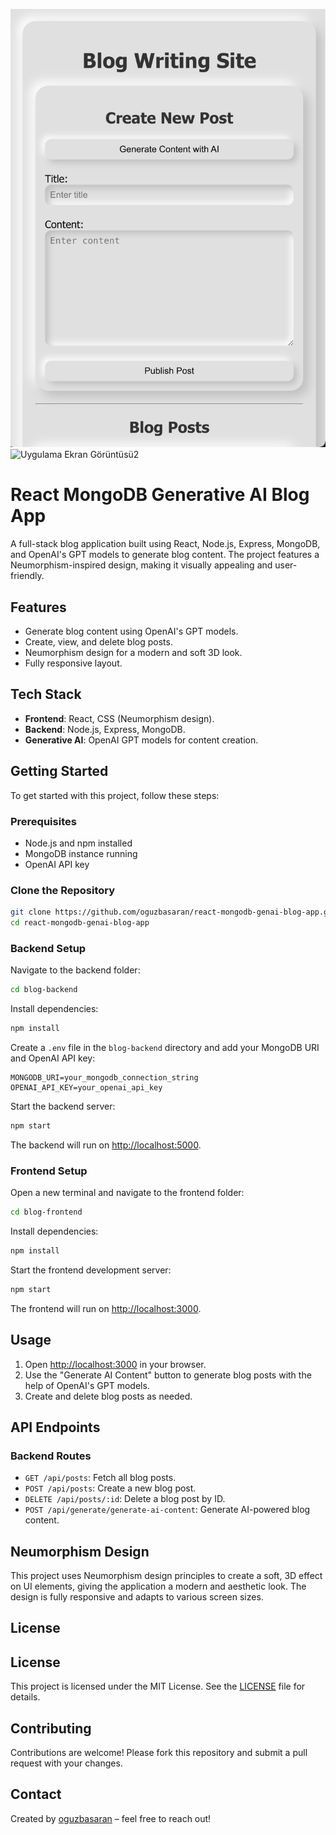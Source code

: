 ![Uygulama Ekran Görüntüsü1](images/screenshotr1.png)
![Uygulama Ekran Görüntüsü2](images/screenshotr3.png)

# React MongoDB Generative AI Blog App

A full-stack blog application built using React, Node.js, Express, MongoDB, and OpenAI's GPT models to generate blog content. The project features a Neumorphism-inspired design, making it visually appealing and user-friendly.

## Features

- Generate blog content using OpenAI's GPT models.
- Create, view, and delete blog posts.
- Neumorphism design for a modern and soft 3D look.
- Fully responsive layout.

## Tech Stack

- **Frontend**: React, CSS (Neumorphism design).
- **Backend**: Node.js, Express, MongoDB.
- **Generative AI**: OpenAI GPT models for content creation.

## Getting Started

To get started with this project, follow these steps:

### Prerequisites

- Node.js and npm installed
- MongoDB instance running
- OpenAI API key

### Clone the Repository

```bash
git clone https://github.com/oguzbasaran/react-mongodb-genai-blog-app.git
cd react-mongodb-genai-blog-app
```

### Backend Setup

Navigate to the backend folder:

```bash
cd blog-backend
```

Install dependencies:

```bash
npm install
```

Create a `.env` file in the `blog-backend` directory and add your MongoDB URI and OpenAI API key:

```env
MONGODB_URI=your_mongodb_connection_string
OPENAI_API_KEY=your_openai_api_key
```

Start the backend server:

```bash
npm start
```

The backend will run on [http://localhost:5000](http://localhost:5000).

### Frontend Setup

Open a new terminal and navigate to the frontend folder:

```bash
cd blog-frontend
```

Install dependencies:

```bash
npm install
```

Start the frontend development server:

```bash
npm start
```

The frontend will run on [http://localhost:3000](http://localhost:3000).

## Usage

1. Open [http://localhost:3000](http://localhost:3000) in your browser.
2. Use the "Generate AI Content" button to generate blog posts with the help of OpenAI's GPT models.
3. Create and delete blog posts as needed.

## API Endpoints

### Backend Routes

- `GET /api/posts`: Fetch all blog posts.
- `POST /api/posts`: Create a new blog post.
- `DELETE /api/posts/:id`: Delete a blog post by ID.
- `POST /api/generate/generate-ai-content`: Generate AI-powered blog content.

## Neumorphism Design

This project uses Neumorphism design principles to create a soft, 3D effect on UI elements, giving the application a modern and aesthetic look. The design is fully responsive and adapts to various screen sizes.

## License

## License

This project is licensed under the MIT License. See the [LICENSE](./LICENSE) file for details.

## Contributing

Contributions are welcome! Please fork this repository and submit a pull request with your changes.

## Contact

Created by [oguzbasaran](https://github.com/oguzbasaran) – feel free to reach out!

